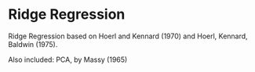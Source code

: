 # Ridge Regression

Ridge Regression based on Hoerl and Kennard (1970) and Hoerl, Kennard, Baldwin (1975). 

Also included: PCA, by Massy (1965)
